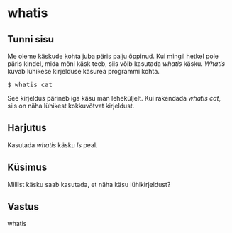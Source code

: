 # whatis

## Tunni sisu

Me oleme käskude kohta juba päris palju õppinud. Kui mingil hetkel pole päris kindel, mida mõni käsk teeb, siis võib kasutada *whatis* käsku. *Whatis* kuvab lühikese kirjelduse käsurea programmi kohta.

<pre>$ whatis cat</pre>

See kirjeldus pärineb iga käsu man leheküljelt. Kui rakendada *whatis cat*, siis on näha lühikest kokkuvõtvat kirjeldust.

## Harjutus

Kasutada *whatis* käsku *ls* peal.

## Küsimus

Millist käsku saab kasutada, et näha käsu lühikirjeldust?

## Vastus

whatis

